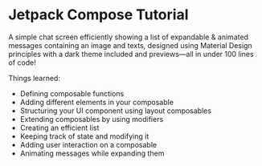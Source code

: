 # Jetpack Compose Tutorial

A simple chat screen efficiently showing a list of expandable & animated messages containing an image and texts, designed using Material Design principles with a dark theme included and previews—all in under 100 lines of code!

Things learned:

- Defining composable functions
- Adding different elements in your composable
- Structuring your UI component using layout composables
- Extending composables by using modifiers
- Creating an efficient list
- Keeping track of state and modifying it
- Adding user interaction on a composable
- Animating messages while expanding them